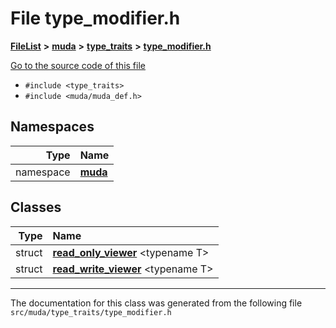 

# File type\_modifier.h



[**FileList**](files.md) **>** [**muda**](dir_be047e8c00f93e2e88c2a417393a7f42.md) **>** [**type\_traits**](dir_604bea9d06d02462c18f7966e507987c.md) **>** [**type\_modifier.h**](type__modifier_8h.md)

[Go to the source code of this file](type__modifier_8h_source.md)



* `#include <type_traits>`
* `#include <muda/muda_def.h>`













## Namespaces

| Type | Name |
| ---: | :--- |
| namespace | [**muda**](namespacemuda.md) <br> |


## Classes

| Type | Name |
| ---: | :--- |
| struct | [**read\_only\_viewer**](structmuda_1_1read__only__viewer.md) &lt;typename T&gt;<br> |
| struct | [**read\_write\_viewer**](structmuda_1_1read__write__viewer.md) &lt;typename T&gt;<br> |



















































------------------------------
The documentation for this class was generated from the following file `src/muda/type_traits/type_modifier.h`

